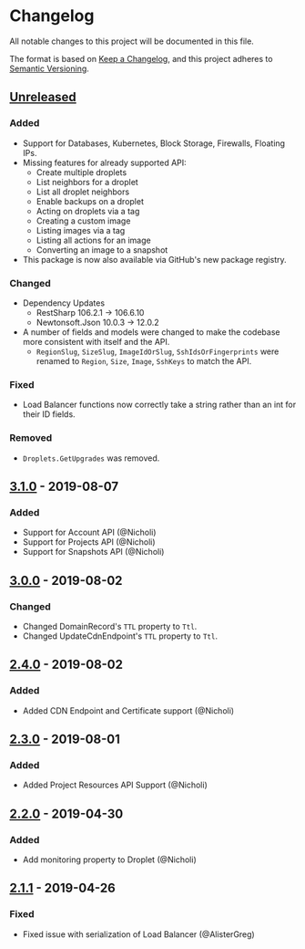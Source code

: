 # Changelog

All notable changes to this project will be documented in this file.

The format is based on [Keep a Changelog](https://keepachangelog.com/en/1.0.0/),
and this project adheres to [Semantic Versioning](https://semver.org/spec/v2.0.0.html).

## [Unreleased]

### Added

- Support for Databases, Kubernetes, Block Storage, Firewalls, Floating IPs.
- Missing features for already supported API:
  - Create multiple droplets
  - List neighbors for a droplet
  - List all droplet neighbors
  - Enable backups on a droplet
  - Acting on droplets via a tag
  - Creating a custom image
  - Listing images via a tag
  - Listing all actions for an image
  - Converting an image to a snapshot
- This package is now also available via GitHub's new package registry.

### Changed

- Dependency Updates
  - RestSharp 106.2.1 -> 106.6.10
  - Newtonsoft.Json 10.0.3 -> 12.0.2
- A number of fields and models were changed to make the codebase more consistent with itself and the API.
  - `RegionSlug`, `SizeSlug`, `ImageIdOrSlug`, `SshIdsOrFingerprints` were renamed to `Region`, `Size`, `Image`, `SshKeys` to match the API.

### Fixed

- Load Balancer functions now correctly take a string rather than an int for their ID fields.

### Removed

- `Droplets.GetUpgrades` was removed.

## [3.1.0] - 2019-08-07

### Added

- Support for Account API (@Nicholi)
- Support for Projects API (@Nicholi)
- Support for Snapshots API (@Nicholi)

## [3.0.0] - 2019-08-02

### Changed

- Changed DomainRecord's `TTL` property to `Ttl`.
- Changed UpdateCdnEndpoint's `TTL` property to `Ttl`.

## [2.4.0] - 2019-08-02

### Added

- Added CDN Endpoint and Certificate support (@Nicholi)

## [2.3.0] - 2019-08-01

### Added

- Added Project Resources API Support (@Nicholi)

## [2.2.0] - 2019-04-30

### Added

- Add monitoring property to Droplet (@Nicholi)

## [2.1.1] - 2019-04-26

### Fixed

- Fixed issue with serialization of Load Balancer (@AlisterGreg)

[unreleased]: https://github.com/trmcnvn/DigitalOcean.API/compare/v3.1.0...HEAD
[3.1.0]: https://github.com/trmcnvn/DigitalOcean.API/compare/v3.0.0...v3.1.0
[3.0.0]: https://github.com/trmcnvn/DigitalOcean.API/compare/v2.4.0...v3.0.0
[2.4.0]: https://github.com/trmcnvn/DigitalOcean.API/compare/v2.3.0...v2.4.0
[2.3.0]: https://github.com/trmcnvn/DigitalOcean.API/compare/v2.2.0...v2.3.0
[2.2.0]: https://github.com/trmcnvn/DigitalOcean.API/compare/v2.1.1...v2.2.0
[2.1.1]: https://github.com/trmcnvn/DigitalOcean.API/releases/tag/v2.1.1
